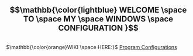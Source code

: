 ## $$\mathbb{\color{lightblue} WELCOME \space TO \space MY \space WINDOWS \space CONFIGURATION }$$

```mermaid

```

$\mathbb{\color{orange}WIKI \space HERE:}$ [Program Configurations](https://github.com/F4NT0/My_Windows_Programs/wiki)
